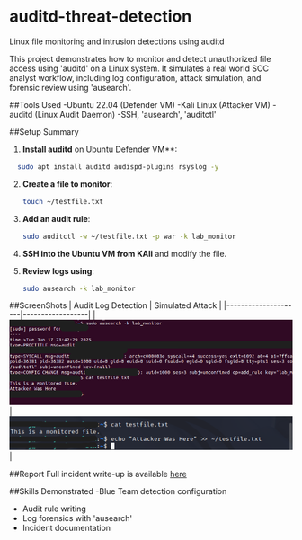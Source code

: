 # auditd-threat-detection
Linux file monitoring and intrusion detections using auditd

This project demonstrates how to monitor and detect unauthorized file access using 'auditd' on a Linux system. It simulates a real world SOC analyst workflow, including log configuration, attack simulation, and forensic review using 'ausearch'.

##Tools Used
-Ubuntu 22.04 (Defender VM)
-Kali Linux (Attacker VM)
-auditd (Linux Audit Daemon)
-SSH, 'ausearch', 'auditctl'

##Setup Summary
1. **Install auditd** on Ubuntu Defender VM**:
 ```bash
   sudo apt install auditd audispd-plugins rsyslog -y
   ```

2. **Create a file to monitor**:
   ``` bash
   touch ~/testfile.txt
   ```

3. **Add an audit rule**:
   ```bash
   sudo auditctl -w ~/testfile.txt -p war -k lab_monitor
   ```

4. **SSH into the Ubuntu VM from KAli** and modify the file.

5. **Review logs using**:
   ```bash
   sudo ausearch -k lab_monitor
   ```

##ScreenShots
| Audit Log Detection | Simulated Attack |
|---------------------|------------------|
|![ausearch](screenshots/ausearch_output.PNG) | ![attack](screenshots/attack_message.PNG) |

##Report
Full incident write-up is available [here](report/incident_report.md)

##Skills Demonstrated
-Blue Team detection configuration
- Audit rule writing
- Log forensics with 'ausearch'
- Incident documentation
